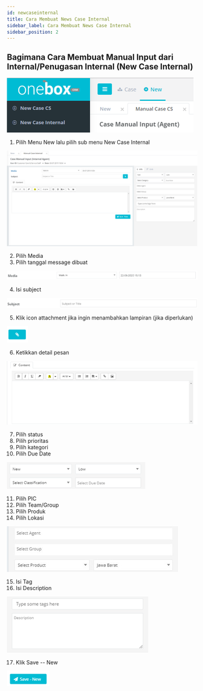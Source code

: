 ```yaml
---
id: newcaseinternal
title: Cara Membuat News Case Internal
sidebar_label: Cara Membuat News Case Internal
sidebar_position: 2
---
```


## Bagimana Cara Membuat Manual Input dari Internal/Penugasan Internal (New Case Internal)

![alt text](../img/newcase/internal1.png)

1. Pilih Menu New lalu pilih sub menu New Case Internal

![alt text](../img/newcase/internal2.jpg)

2. Pilih Media
3. Pilih tanggal message dibuat

![alt text](../img/newcase/internal3.png)

4. Isi subject

![alt text](../img/newcase/internal4.png)

5. Klik icon attachment jika ingin menambahkan lampiran (jika diperlukan)

![alt text](../img/newcase/internal5.png)

6. Ketikkan detail pesan

![alt text](../img/newcase/internal6.png)

7. Pilih status
8. Pilih prioritas
9. Pilih kategori
10. Pilih Due Date

![alt text](../img/newcase/internal7.png)

11. Pilih PIC
12. Pilih Team/Group
13. Pilih Produk
14. Pilih Lokasi

![alt text](../img/newcase/internal8.jpg)

15. Isi Tag
16. Isi Description

![alt text](../img/newcase/internal9.png)

17. Klik Save -- New

![alt text](../img/newcase/internal10.png)
